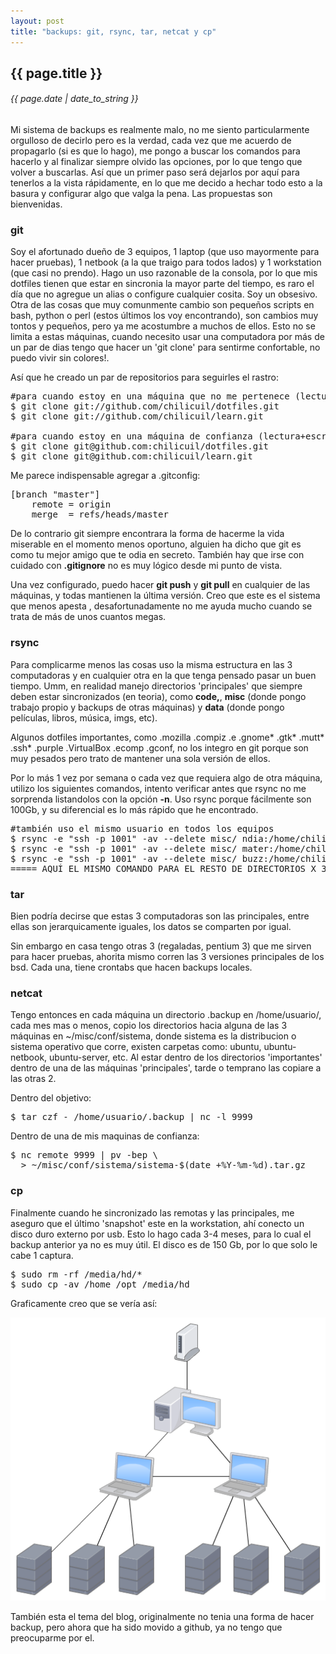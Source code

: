 ```yaml
---
layout: post
title: "backups: git, rsync, tar, netcat y cp"
---
```


## {{ page.title }}
###### {{ page.date | date_to_string }}

Mi sistema de backups es realmente malo, no me siento particularmente orgulloso de decirlo pero es la verdad, cada vez que me acuerdo de propagarlo (si es que lo hago), me pongo a buscar los comandos para hacerlo y al finalizar siempre olvido las opciones, por lo que tengo que volver a buscarlas. Así que un primer paso será dejarlos por aquí para tenerlos a la vista rápidamente, en lo que me decido a hechar todo esto a la basura y configurar algo que valga la pena. Las propuestas son bienvenidas.

### git

Soy el afortunado dueño de 3 equipos, 1 laptop (que uso mayormente para hacer pruebas), 1 netbook (a la que traigo para todos lados) y 1 workstation (que casi no prendo). Hago un uso razonable de la consola, por lo que mis dotfiles tienen que estar en sincronia la mayor parte del tiempo, es raro el día que no agregue un alias o configure cualquier cosita. Soy un obsesivo. Otra de las cosas que muy comunmente cambio son pequeños scripts en bash, python o perl (estos últimos los voy encontrando), son cambios muy tontos y pequeños, pero ya me acostumbre a muchos de ellos. Esto no se limita a estas máquinas, cuando necesito usar una computadora por más de un par de dias tengo que hacer un 'git clone' para sentirme confortable, no puedo vivir sin colores!.

Así que he creado un par de repositorios para seguirles el rastro:

<pre class="sh_sh">
#para cuando estoy en una máquina que no me pertenece (lectura)
$ git clone git://github.com/chilicuil/dotfiles.git 
$ git clone git://github.com/chilicuil/learn.git

#para cuando estoy en una máquina de confianza (lectura+escritura)
$ git clone git@github.com:chilicuil/dotfiles.git 
$ git clone git@github.com:chilicuil/learn.git
</pre>

Me parece indispensable agregar a .gitconfig:

<pre class="sh_properties">
[branch "master"]
    remote = origin
    merge  = refs/heads/master
</pre>

De lo contrario git siempre encontrara la forma de hacerme la vida miserable en el momento menos oportuno, alguien ha dicho que git es como tu mejor amigo que te odia en secreto. También hay que irse con cuidado con **.gitignore** no es muy lógico desde mi punto de vista.

Una vez configurado, puedo hacer **git push** y **git pull** en cualquier de las máquinas, y todas mantienen la última versión. Creo que este es el sistema que menos apesta , desafortunadamente no me ayuda mucho cuando se trata de más de unos cuantos megas.

### rsync

Para complicarme menos las cosas uso la misma estructura en las 3 computadoras y en cualquier otra en la que tenga pensado pasar un buen tiempo. Umm, en realidad manejo directorios 'principales' que siempre deben estar sincronizados (en teoria), como **code,**, **misc** (donde pongo trabajo propio y backups de otras máquinas) y **data** (donde pongo películas, libros, música, imgs, etc).

Algunos dotfiles importantes, como .mozilla .compiz .e .gnome* .gtk* .mutt* .ssh* .purple .VirtualBox .ecomp .gconf, no los integro en git porque son muy pesados pero trato de mantener una sola versión de ellos.

Por lo más 1 vez por semana o cada vez que requiera algo de otra máquina, utilizo los siguientes comandos, intento verificar antes que rsync no me sorprenda listandolos con la opción **-n**. Uso rsync porque fácilmente son 100Gb, y su diferencial es lo más rápido que he encontrado.

<pre class="sh_sh">
#también uso el mismo usuario en todos los equipos
$ rsync -e "ssh -p 1001" -av --delete misc/ ndia:/home/chilicuil/misc   
$ rsync -e "ssh -p 1001" -av --delete misc/ mater:/home/chilicuil/misc
$ rsync -e "ssh -p 1001" -av --delete misc/ buzz:/home/chilicuil/misc
===== AQUÍ EL MISMO COMANDO PARA EL RESTO DE DIRECTORIOS X 3 =====
</pre>

### tar

Bien podría decirse que estas 3 computadoras son las principales, entre ellas son jerarquicamente iguales, los datos se comparten por igual.

Sin embargo en casa tengo otras 3 (regaladas, pentium 3) que me sirven para hacer pruebas, ahorita mismo corren las 3 versiones principales de los bsd. Cada una, tiene crontabs que hacen backups locales.

### netcat

Tengo entonces en cada máquina un directorio .backup en /home/usuario/, cada mes mas o menos, copio los directorios hacia alguna de las 3 máquinas en ~/misc/conf/sistema, donde sistema es la distribucion o sistema operativo que corre, existen carpetas como: ubuntu, ubuntu-netbook, ubuntu-server, etc. Al estar dentro de los directorios 'importantes' dentro de una de las máquinas 'principales', tarde o temprano las copiare a las otras 2.

Dentro del objetivo:

<pre class="sh_sh">
$ tar czf - /home/usuario/.backup | nc -l 9999
</pre>

Dentro de una de mis maquinas de confianza:

<pre class="sh_sh">
$ nc remote 9999 | pv -bep \
  > ~/misc/conf/sistema/sistema-$(date +%Y-%m-%d).tar.gz
</pre>

### cp

Finalmente cuando he sincronizado las remotas y las principales, me aseguro que el último 'snapshot' este en la workstation, ahí conecto un disco duro externo por usb. Esto lo hago cada 3-4 meses, para lo cual el backup anterior ya no es muy útil. El disco es de 150 Gb, por lo que solo le cabe 1 captura.

<pre class="sh_sh">
$ sudo rm -rf /media/hd/*
$ sudo cp -av /home /opt /media/hd
</pre>

Graficamente creo que se vería así:

[![alt text](/assets/img/35.png)](/assets/img/35.png)

También esta el tema del blog, originalmente no tenia una forma de hacer backup, pero ahora que ha sido movido a github, ya no tengo que preocuparme por el.

